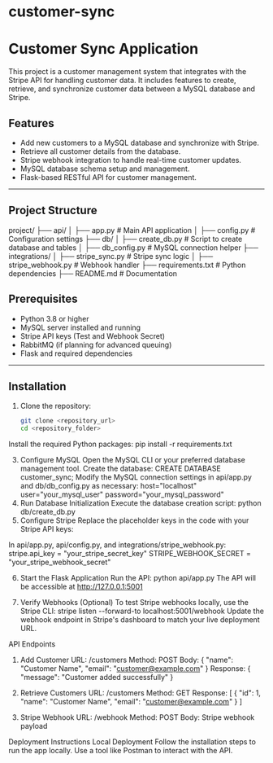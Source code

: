 # customer-sync
 
# Customer Sync Application

This project is a customer management system that integrates with the Stripe API for handling customer data. It includes features to create, retrieve, and synchronize customer data between a MySQL database and Stripe.

## Features

- Add new customers to a MySQL database and synchronize with Stripe.
- Retrieve all customer details from the database.
- Stripe webhook integration to handle real-time customer updates.
- MySQL database schema setup and management.
- Flask-based RESTful API for customer management.

---

## Project Structure
project/
├── api/
│   ├── app.py          # Main API application
│   ├── config.py       # Configuration settings
├── db/
│   ├── create_db.py    # Script to create database and tables
│   ├── db_config.py    # MySQL connection helper
├── integrations/
│   ├── stripe_sync.py  # Stripe sync logic
│   ├── stripe_webhook.py # Webhook handler
├── requirements.txt    # Python dependencies
├── README.md           # Documentation



## Prerequisites

- Python 3.8 or higher
- MySQL server installed and running
- Stripe API keys (Test and Webhook Secret)
- RabbitMQ (if planning for advanced queuing)
- Flask and required dependencies

---

## Installation

1. Clone the repository:
   ```bash
   git clone <repository_url>
   cd <repository_folder>


Install the required Python packages:
pip install -r requirements.txt


3. Configure MySQL
Open the MySQL CLI or your preferred database management tool.
Create the database:
CREATE DATABASE customer_sync;
Modify the MySQL connection settings in api/app.py and db/db_config.py as necessary:
host="localhost"
user="your_mysql_user"
password="your_mysql_password"
4. Run Database Initialization
Execute the database creation script:
python db/create_db.py
5. Configure Stripe
Replace the placeholder keys in the code with your Stripe API keys:

In api/app.py, api/config.py, and integrations/stripe_webhook.py:
stripe.api_key = "your_stripe_secret_key"
STRIPE_WEBHOOK_SECRET = "your_stripe_webhook_secret"

6. Start the Flask Application
Run the API:
python api/app.py
The API will be accessible at http://127.0.0.1:5001

7. Verify Webhooks (Optional)
To test Stripe webhooks locally, use the Stripe CLI:
stripe listen --forward-to localhost:5001/webhook
Update the webhook endpoint in Stripe's dashboard to match your live deployment URL.

API Endpoints
1. Add Customer
URL: /customers
Method: POST
Body:
{
  "name": "Customer Name",
  "email": "customer@example.com"
}
Response:
{
  "message": "Customer added successfully"
}

2. Retrieve Customers
URL: /customers
Method: GET
Response:
[
  {
    "id": 1,
    "name": "Customer Name",
    "email": "customer@example.com"
  }
]

3. Stripe Webhook
URL: /webhook
Method: POST
Body: Stripe webhook payload

Deployment Instructions
Local Deployment
Follow the installation steps to run the app locally.
Use a tool like Postman to interact with the API.

